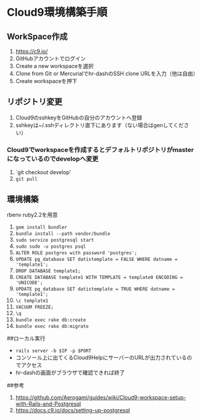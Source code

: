 # Cloud9環境構築手順
## WorkSpace作成
1. https://c9.io/
1. GitHubアカウントでログイン
1. Create a new workspaceを選択
1. Clone from Git or Mercurialでhr-dashのSSH clone URLを入力（他は自由）
1. Create workspaceを押下

## リポジトリ変更
1. Cloud9のsshkeyをGitHubの自分のアカウントへ登録
1. sshkeyは~/.sshディレクトリ直下にあります（ない場合はgenしてください）
### Cloud9でworkspaceを作成するとデフォルトリポジトリがmasterになっているのでdevelopへ変更
1. `git checkout develop'
1. `git pull`

## 環境構築
rbenv ruby2.2を用意
1. `gem install bundler`
1. `bundle install --path vendor/bundle`
1. `sudo service postgresql start`
1. `sudo sudo -u postgres psql`
1. `ALTER ROLE postgres with password 'postgres';`
1. `UPDATE pg_database SET datistemplate = FALSE WHERE datname = 'template1';`
1. `DROP DATABASE template1;`
1. `CREATE DATABASE template1 WITH TEMPLATE = template0 ENCODING = 'UNICODE';`
1. `UPDATE pg_database SET datistemplate = TRUE WHERE datname = 'template1';`
1. `\c template1`
1. `VACUUM FREEZE;`
1. `\q`
1. `bundle exec rake db:create`
1. `bundle exec rake db:migrate`

##ローカル実行
- `rails server -b $IP -p $PORT`
- コンソール上に出てくるCloud9HelpにサーバーのURLが出力されているのでアクセス
- hr-dashの画面がブラウザで確認できれば終了

##参考
1. https://github.com/Aerogami/guides/wiki/Cloud9-workspace-setup-with-Rails-and-Postgresql
1. https://docs.c9.io/docs/setting-up-postgresql
